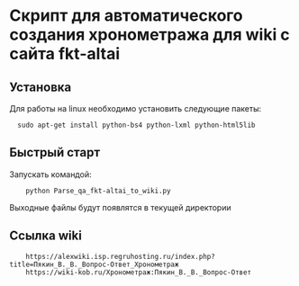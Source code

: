 Скрипт для автоматического создания хронометража для wiki с сайта fkt-altai
=============================

Установка
------------

Для работы на linux необходимо установить следующие пакеты:

      sudo apt-get install python-bs4 python-lxml python-html5lib

Быстрый старт
-----------

Запускать командой:

        python Parse_qa_fkt-altai_to_wiki.py

Выходные файлы будут появлятся в текущей директории

Ссылка wiki
-----------
        
        https://alexwiki.isp.regruhosting.ru/index.php?title=Пякин_В._В._Вопрос-Ответ_Хронометраж
        https://wiki-kob.ru/Хронометраж:Пякин_В._В._Вопрос-Ответ
